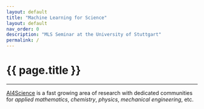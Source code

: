 ```yaml
---
layout: default
title: "Machine Learning for Science"
layout: default
nav_order: 0
description: "MLS Seminar at the University of Stuttgart"
permalink: /
---
```


# {{ page.title }}

<hr/>

[AI4Science](https://www.microsoft.com/en-us/research/lab/microsoft-research-ai4science/) is a fast growing area of research with dedicated communities for *applied mathematics*, *chemistry*, *physics*, *mechanical engineering*, etc.


